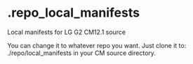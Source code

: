 # .repo_local_manifests
Local manifests for LG G2 CM12.1 source

 You can change it to whatever repo you want.
Just clone it to: ./repo/local_manifests in your CM source directory.
